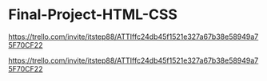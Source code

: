 # Final-Project-HTML-CSS

https://trello.com/invite/itstep88/ATTIffc24db45f1521e327a67b38e58949a75F70CF22

https://trello.com/invite/itstep88/ATTIffc24db45f1521e327a67b38e58949a75F70CF22
